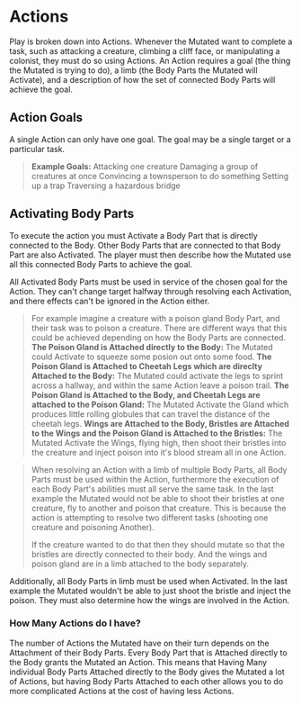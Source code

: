 # Actions

Play is broken down into Actions. Whenever the Mutated want to complete a task, such as attacking a creature, climbing a cliff face, or manipulating a colonist, they must do so using Actions. An Action requires a goal (the thing the Mutated is trying to do), a limb (the Body Parts the Mutated will Activate), and a description of how the set of connected Body Parts will achieve the goal.

## Action Goals

A single Action can only have one goal. The goal may be a single target or a particular task.

> **Example Goals:**
> Attacking one creature
> Damaging a group of creatures at once
> Convincing a townsperson to do something
> Setting up a trap
> Traversing a hazardous bridge

## Activating Body Parts

To execute the action you must Activate a Body Part that is directly connected to the Body. Other Body Parts that are connected to that Body Part are also Activated. The player must then describe how the Mutated use all this connected Body Parts to achieve the goal.

All Activated Body Parts must be used in service of the chosen goal for the Action. They can't change target halfway through resolving each Activation, and there effects can't be ignored in the Action either.

> For example imagine a creature with a poison gland Body Part, and their task was to poison a creature. There are different ways that this could be achieved depending on how the Body Parts are connected.
> **The Poison Gland is Attached directly to the Body:** The Mutated could Activate to squeeze some posion out onto some food.
> **The Poison Gland is Attached to Cheetah Legs which are direclty Attached to the Body:** The Mutated could activate the legs to sprint across a hallway, and within the same Action leave a poison trail.
> **The Poison Gland is Attached to the Body, and Cheetah Legs are attached to the Poison Gland:** The Mutated Activate the Gland which produces little rolling globules that can travel the distance of the cheetah legs.
> **Wings are Attached to the Body, Bristles are Attached to the Wings and the Poison Gland is Attached to the Bristles:** The Mutated Activate the Wings, flying high, then shoot their bristles into the creature and inject poison into it's blood stream all in one Action.

> When resolving an Action with a limb of multiple Body Parts, all Body Parts must be used within the Action, furthermore the execution of each Body Part's abilities must all serve the same task. In the last example the Mutated would not be able to shoot their bristles at one creature, fly to another and poison that creature. This is because the action is attempting to resolve two different tasks (shooting one creature and poisoning Another).
>
> If the creature wanted to do that then they should mutate so that the bristles are directly connected to their body. And the wings and poison gland are in a limb attached to the body separately.

Additionally, all Body Parts in limb must be used when Activated. In the last example the Mutated wouldn't be able to just shoot the bristle and inject the poison. They must also determine how the wings are involved in the Action.

### How Many Actions do I have?

The number of Actions the Mutated have on their turn depends on the Attachment of their Body Parts. Every Body Part that is Attached directly to the Body grants the Mutated an Action. This means that Having Many individual Body Parts Attached directly to the Body gives the Mutated a lot of Actions, but having Body Parts Attached to each other allows you to do more complicated Actions at the cost of having less Actions.
